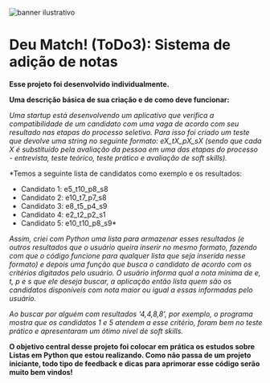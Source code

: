 ![banner ilustrativo](https://www.projectbuilder.com.br/wp-content/themes/yootheme/cache/12-passos-para-planejar-um-projeto-f35f638b.jpeg)
# Deu Match! (ToDo3): Sistema de adição de notas
**Esse projeto foi desenvolvido individualmente.**

**Uma descrição básica de sua criação e de como deve funcionar:**

*Uma startup está desenvolvendo um aplicativo que verifica a compatibilidade de um candidato com uma vaga de acordo com seu resultado nas etapas do processo seletivo. Para isso foi criado um teste que devolve uma string no seguinte formato: eX_tX_pX_sX (sendo que cada X é substituído pela avaliação da pessoa em uma das etapas do processo - entrevista, teste teórico, teste prático e avaliação de soft skills).*

*Temos a seguinte lista de candidatos como exemplo e os resultados:
* Candidato 1: e5_t10_p8_s8
* Candidato 2: e10_t7_p7_s8
* Candidato 3: e8_t5_p4_s9
* Candidato 4: e2_t2_p2_s1
* Candidato 5: e10_t10_p8_s9*

*Assim, criei com Python uma lista para armazenar esses resultados (e outros resultados que o usuário queira inserir no mesmo formato, fazendo com que o código funcione para qualquer lista que seja inserida nesse formato) e depois uma função que busca o candidato de acordo com os critérios digitados pelo usuário. O usuário informa qual a nota mínima de e, t, p e s que ele deseja buscar, a aplicação então lista quem são os candidatos disponíveis com nota maior ou igual a essas informadas pelo usuário.*

*Ao buscar por alguém com resultados '4,4,8,8', por exemplo, o programa mostra que os candidatos 1 e 5 atendem a esse critério, foram bem no teste prático e apresentaram um ótimo nível de soft skills.*

**O objetivo central desse projeto foi colocar em prática os estudos sobre Listas em Python que estou realizando. Como não passa de um projeto iniciante, todo tipo de feedback e dicas para aprimorar esse código serão muito bem vindos!**